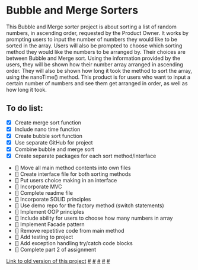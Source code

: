 # Bubble and Merge Sorters
This Bubble and Merge sorter project is about sorting a list of random numbers, in ascending order, requested by the Product Owner.
It works by prompting users to input the number of numbers they would like to be sorted in the array.
Users will also be prompted to choose which sorting method they would like the numbers to be arranged by.
Their choices are between Bubble and Merge sort.
Using the information provided by the users, they will be shown how their number array arranged in ascending order.
They will also be shown how long it took the method to sort the array, using the nanoTime() method.
This product is for users who want to input a certain number of numbers and see them get arranged in order, as well as how long it took. 





## To do list:
- [x] Create merge sort function
- [x] Include nano time function
- [x] Create bubble sort function
- [x] Use separate GitHub for project
- [x] Combine bubble and merge sort
- [x] Create separate packages for each sort method/interface
- [] Move all main method contents into own files
- [] Create interface file for both sorting methods
- [] Put users choice making in an interface
- [] Incorporate MVC
- [] Complete readme file
- [] Incorporate SOLID principles
- [] Use demo repo for the factory method (switch statements)
- [] Implement OOP principles
- [] Include ability for users to choose how many numbers in array
- [] Implement Facade pattern
- [] Remove repetitive code from main method
- [] Add testing to project
- [] Add exception handling try/catch code blocks
- [] Complete part 2 of assignment





[Link to old version of this project](https://github.com/VioletViolaVi/bubbleAndMergeSort)
[#](https://www.tutorialspoint.com/generate-a-random-array-of-integers-in-java)
[#](https://www.geeksforgeeks.org/merge-sort/)
[#](https://www.geeksforgeeks.org/bubble-sort/)
[#](https://www.w3schools.com/java/showjava.asp?filename=demo_api_scanner)
[#](https://www.w3schools.com/java/java_user_input.asp)
